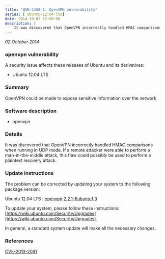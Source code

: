 ```yaml
---
title: "USN-2368-1: OpenVPN vulnerability"
series: [ ubuntu-12.04-lts]
date: 2014-10-02 12:00:00
description: |
    It was discovered that OpenVPN incorrectly handled HMAC comparisons when running in UDP mode. If a remote attacker were able to perform a man-in-the-middle attack, this flaw could possibly be used to perform a plaintext recovery attack. 
--- 
```

 
 

*02 October 2014*

### openvpn vulnerability

A security issue affects these releases of Ubuntu and its derivatives:

* Ubuntu 12.04 LTS

### Summary

OpenVPN could be made to expose sensitive information over the network. 

### Software description

* openvpn 

### Details

It was discovered that OpenVPN incorrectly handled HMAC comparisons when running in UDP mode. If a remote attacker were able to perform a man-in-the-middle attack, this flaw could possibly be used to perform a plaintext recovery attack. 

### Update instructions

The problem can be corrected by updating your system to the following package version:

Ubuntu 12.04 LTS
 : [openvpn](https://launchpad.net/ubuntu/+source/openvpn) <span> [2.2.1-8ubuntu1.3](https://launchpad.net/ubuntu/+source/openvpn/2.2.1-8ubuntu1.3) </span> 

To update your system, please follow these instructions: [https://wiki.ubuntu.com/Security/Upgrades](https://wiki.ubuntu.com/Security/Upgrades).

In general, a standard system update will make all the necessary changes. 

### References

 
 [CVE-2013-2061](http://people.ubuntu.com/~ubuntu-security/cve/CVE-2013-2061)
 

